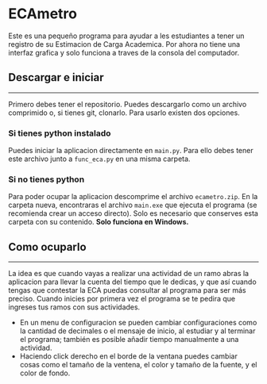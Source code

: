 # ECAmetro
Este es una pequeño programa para ayudar a les estudiantes a tener un registro de su Estimacion de Carga Academica. Por ahora no tiene una interfaz grafica y solo funciona a traves de la consola del computador.   

## Descargar e iniciar
- - - 
 Primero debes tener el repositorio. Puedes descargarlo como un archivo comprimido o, si tienes git, clonarlo. Para usarlo existen dos opciones. 
### Si tienes python instalado
Puedes iniciar la aplicacion directamente en `main.py`. Para ello debes tener este archivo junto a `func_eca.py` en una misma carpeta.
### Si no tienes python
Para poder ocupar la aplicacion descomprime el archivo `ecametro.zip`. En la carpeta nueva, encontraras el archivo `main.exe` que ejecuta el programa (se recomienda crear un acceso directo). Solo es necesario que conserves esta carpeta con su contenido. **Solo funciona en Windows.**

## Como ocuparlo
- - - 
La idea es que cuando vayas a realizar una actividad de un ramo abras la aplicacion para llevar la cuenta del tiempo que le dedicas, y que así cuando tengas que contestar la ECA puedas consultar al programa para ser más preciso.  Cuando inicies por primera vez el programa se te pedira que ingreses tus ramos con sus actividades. 
* En un menu de configuracion se pueden cambiar configuraciones como la cantidad de decimales o el mensaje de inicio, al estudiar y al terminar el programa; también es posible añadir tiempo manualmente a una actividad.  
* Haciendo click derecho en el borde de la ventana puedes cambiar cosas como el tamaño de la ventena, el color y tamaño de la fuente, y el color de fondo. 